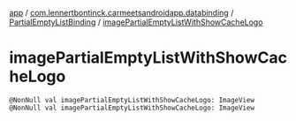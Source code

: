 [app](../../index.md) / [com.lennertbontinck.carmeetsandroidapp.databinding](../index.md) / [PartialEmptyListBinding](index.md) / [imagePartialEmptyListWithShowCacheLogo](./image-partial-empty-list-with-show-cache-logo.md)

# imagePartialEmptyListWithShowCacheLogo

`@NonNull val imagePartialEmptyListWithShowCacheLogo: ImageView`
`@NonNull val imagePartialEmptyListWithShowCacheLogo: ImageView`